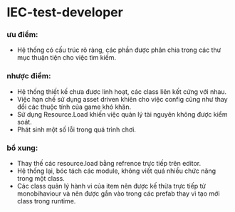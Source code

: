 # IEC-test-developer
### ưu điểm:
* Hệ thống có cấu trúc rõ ràng, các phần được phân chia trong các thư mục thuận tiện cho việc tìm kiếm.
### nhược điểm:
* Hệ thống thiết kế chưa được linh hoạt, các class liên kết cứng với nhau.
* Việc hạn chế sử dụng asset driven khiên cho việc config cũng như thay đổi các thuộc tính của game khó khăn.
* Sử dụng Resource.Load khiến việc quản lý tài nguyên không được kiểm soát.
* Phát sinh một số lỗi trong quá trình chơi.
### bổ xung:
* Thay thế các resource.load bằng refrence trực tiếp trên editor.
* Hệ thống lại, bóc tách các module, không viết quá nhiều chức năng trong một class.
* Các class quản lý hành vi của item nên được kế thừa trực tiếp từ monobihaviour và nên được gắn vào trong các prefab thay vì tạo mới class trong runtime.
